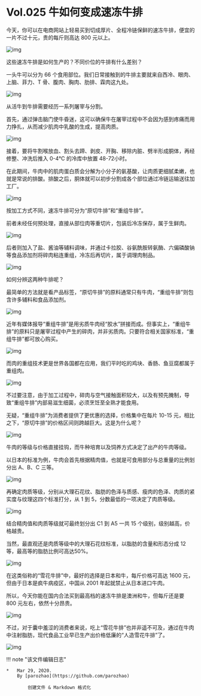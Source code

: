 # Vol.025 牛如何变成速冻牛排

今天，你可以在电商网站上轻易买到切成厚片、全程冷链保鲜的速冻牛排，便宜的一片不过十元，贵的每斤则高达 800 元以上。

![img](https://mmbiz.qpic.cn/mmbiz_gif/U6yRaDu1NaZ63o7jwepw0ErsPYnMxlB9LDPt1mxbs4fMwT2MlMs3VIY7TJ3J0PuATLFVxEPa9QbpVn8ZtCWbBQ/640?wx_fmt=gif&tp=webp&wxfrom=5&wx_lazy=1)

这些速冻牛排是如何生产的？不同价位的牛排有什么差别？

一头牛可以分为 66 个食用部位。我们日常接触到的牛排主要就来自西冷、眼肉、上脑、菲力、T 骨、腹肉、胸肉、肋排、霖肉这九处。

![img](https://mmbiz.qpic.cn/mmbiz_gif/U6yRaDu1NaZ63o7jwepw0ErsPYnMxlB95ZAsnVUrgbWSCyAs9R9bSLNgEwjhf3uiaycNLk1PlJdShSDjBbZtgAg/640?wx_fmt=gif&tp=webp&wxfrom=5&wx_lazy=1)

从活牛到牛排需要经历一系列屠宰与分割。

首先，通过弹击脑门使牛昏迷，这可以确保牛在屠宰过程中不会因为感到疼痛而用力挣扎，从而减少肌肉中乳酸的生成，提高肉质。

![img](https://mmbiz.qpic.cn/mmbiz_gif/U6yRaDu1NaZ63o7jwepw0ErsPYnMxlB965iaDzW4RALVk6JMJeaujwgPpp6erToGsSezmticVfFW4gfl88rMWSxQ/640?wx_fmt=gif&tp=webp&wxfrom=5&wx_lazy=1)

接着，要将牛割喉放血、割头去蹄、剥皮、开胸、移除内脏、劈半形成胴体，再经修整、冲洗后推入 0-4℃ 的冷库中放置 48-72小时。

在此期间，牛肉中的肌肉蛋白质会分解为小分子的氨基酸，让肉质更细腻柔嫩，也就是常说的排酸。排酸之后，胴体就可以初步分割成各个部位通过冷链运输送往加工厂。

![img](https://mmbiz.qpic.cn/mmbiz_gif/U6yRaDu1NaZ63o7jwepw0ErsPYnMxlB9EAxicjVu1dGU7Gt0dBgapoYGZHlpKXOsFYCuutWvEIxGkUD9znPHouA/640?wx_fmt=gif&tp=webp&wxfrom=5&wx_lazy=1)

按加工方式不同，速冻牛排可分为“原切牛排”和“重组牛排”。

前者未经任何预处理，直接从部位肉等重切片，包装后冷冻保存，属于生鲜肉。

![img](https://mmbiz.qpic.cn/mmbiz_gif/U6yRaDu1NaZ63o7jwepw0ErsPYnMxlB93yeDtRXnzAwpXOk0EX6QztyiaecGiah37KQUTowmvbQLic9N1U7MzYDrQ/640?wx_fmt=gif&tp=webp&wxfrom=5&wx_lazy=1)

后者则加入了盐、酱油等辅料调味，并通过卡拉胶、谷氨酰胺转氨酶、六偏磷酸钠等食品添加剂将碎肉粘连重组，冷冻后再切片，属于调理肉制品。

![img](https://mmbiz.qpic.cn/mmbiz_gif/U6yRaDu1NaZ63o7jwepw0ErsPYnMxlB9NRDCnGXNFKtpA7micwmeuBp5uiajRfrTVCCGnyTXMkMBoiaMoOvrZJ1qg/640?wx_fmt=gif&tp=webp&wxfrom=5&wx_lazy=1)

如何分辨这两种牛排呢？

最简单的方法就是看产品标签，“原切牛排”的原料通常只有牛肉，“重组牛排”则包含许多辅料和食品添加剂。

![img](https://mmbiz.qpic.cn/mmbiz_gif/U6yRaDu1NaZ63o7jwepw0ErsPYnMxlB9Xsiajz8ZeBHkyBXZmbD8nb0eNhhB7v8g4Pkt1Y26WZ0DQTxFkZmVQWg/640?wx_fmt=gif&tp=webp&wxfrom=5&wx_lazy=1)

近年有媒体报导“重组牛排”是用劣质牛肉经“胶水”拼接而成。但事实上，“重组牛排”的原料只是屠宰过程中产生的碎肉，并非劣质肉。只要符合相关国家标准，“重组牛排”都可放心购买。

![img](https://mmbiz.qpic.cn/mmbiz_gif/U6yRaDu1NaZ63o7jwepw0ErsPYnMxlB9EuBxoAWeiaa07U609wSl9gZVCugUNVh2ibvNf5Libl5JIfF6hT1sKtGnw/640?wx_fmt=gif&tp=webp&wxfrom=5&wx_lazy=1)

而肉的重组技术更是世界各国都在应用，我们平时吃的鸡块、香肠、鱼豆腐都属于重组肉。

![img](https://mmbiz.qpic.cn/mmbiz_gif/U6yRaDu1NaZ63o7jwepw0ErsPYnMxlB9cfyvxxYzDe34T4pT7TZd1syzTicGlnYYAFicMFTzqDGsNQpOIFegtR6w/640?wx_fmt=gif&tp=webp&wxfrom=5&wx_lazy=1)

不过要注意，由于加工过程中，碎肉与空气接触面积较大，以及有预先腌制，导致“重组牛排”内部易滋生细菌，必须烹饪至全熟才能食用。

无疑，“重组牛排”为消费者提供了更优惠的选择，价格集中在每片 10-15 元，相比之下，“原切牛排”的价格区间则跨越巨大。这是为什么呢？

![img](https://mmbiz.qpic.cn/mmbiz_gif/U6yRaDu1NaZ63o7jwepw0ErsPYnMxlB9TGYKckwMG6BeOG3FvU15JF2Q0AZw8jQmF1FBDUU3IE9NjO6bsia4v1g/640?wx_fmt=gif&tp=webp&wxfrom=5&wx_lazy=1)

牛肉的等级与价格直接挂钩，而牛种培育以及饲养方式决定了出产的牛肉等级。

以日本的标准为例，牛肉会首先根据精肉值，也就是可食用部分与总重量的比例划分出 A、B、C 三等。

![img](https://mmbiz.qpic.cn/mmbiz_gif/U6yRaDu1NaZ63o7jwepw0ErsPYnMxlB9XQMmP5XibQJKxBicYFBBg4NIQdyfORMvkfwX3NLCHuc1SmtbBqAHlibdQ/640?wx_fmt=gif&tp=webp&wxfrom=5&wx_lazy=1)

再确定肉质等级，分别从大理石花纹、脂肪的色泽与质感、瘦肉的色泽、肉质的紧实度与纹理这四个标准打分，从 1 到 5，分数最低的一项决定了肉质等级。

![img](https://mmbiz.qpic.cn/mmbiz_gif/U6yRaDu1NaZ63o7jwepw0ErsPYnMxlB9fb65zhN67dASngGcIrBN74ibYy65AlYXkRyH50KuSGyzj00J5FD7bsA/640?wx_fmt=gif&tp=webp&wxfrom=5&wx_lazy=1)

结合精肉值和肉质等级就可最终划分出 C1 到 A5 一共 15 个级别，级别越高，价格越贵。

当然，最直观还是肉质等级中的大理石花纹标准，以脂肪的含量和形态分成 12 等，最高等的脂肪比例可高达50%。

![img](https://mmbiz.qpic.cn/mmbiz_gif/U6yRaDu1NaZ63o7jwepw0ErsPYnMxlB9fMldGElv3bxmjr0LyFGI6ZEEtvT9ibapwBcPd7eZ1fWNgu6pebVF3lQ/640?wx_fmt=gif&tp=webp&wxfrom=5&wx_lazy=1)

在这类俗称的“雪花牛排”中，最好的选择是日本和牛，每斤价格可高达 1600 元，但由于日本是疯牛病疫区，中国从 2001 年起就禁止从日本进口牛肉。

所以，今天你能在国内合法买到最高档的速冻牛排是澳洲和牛，但每斤还是要 800 元左右，依然十分昂贵。

![img](https://mmbiz.qpic.cn/mmbiz_gif/U6yRaDu1NaZ63o7jwepw0ErsPYnMxlB9iac0kElU5TDyIYBTXgpTIDBib3mxicHCocvmVk0zCtGicrNvbQliaiaFWnCg/640?wx_fmt=gif&tp=webp&wxfrom=5&wx_lazy=1)

不过，对于囊中羞涩的消费者来说，吃上“雪花牛排”也并非遥不可及，通过在牛肉中注射脂肪，现代食品工业早已生产出价格低廉的“人造雪花牛排”了。

![img](https://mmbiz.qpic.cn/mmbiz_gif/U6yRaDu1NaZ63o7jwepw0ErsPYnMxlB9cWicMUnVZWEtUMERlWkVVoSYvWW0ibLuicW5HibA36YzibFycKk1NBURZKA/640?wx_fmt=gif&tp=webp&wxfrom=5&wx_lazy=1)

!!! note "该文件编辑日志"

	* 	Mar 29, 2020.
		By [parozhao](https://github.com/parozhao)
	
			创建文件 & Markdown 格式化
